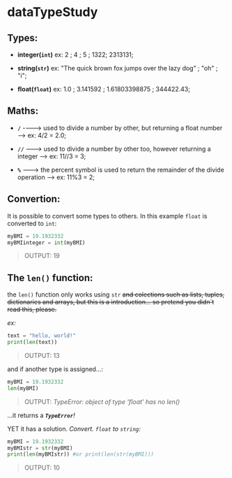 # dataTypeStudy

## Types: 
- **integer(`int`)** ex: 2 ; 4 ; 5 ; 1322; 2313131;

- **string(`str`)** ex: "The quick brown fox jumps over the lazy dog” ; "oh" ; "i";

- **float(`float`)** ex: 1.0 ; 3.141592 ; 1.61803398875 ; 344422.43;


## Maths:

- **`/`** ----> used to divide a number by other, but returning a float number --> ex: 4/2 = 2.0;

- **`//`** ---> used to divide a number by other too, however returning a integer --> ex: 11//3 = 3;

- **`%`** ---> the percent symbol is used to return the remainder of the divide operation --> ex: 11%3 = 2;


## Convertion: 

It is possible to convert some types to others. In this example `float` is converted to `int`:

```python
myBMI = 19.1932332
myBMIinteger = int(myBMI)
```

> OUTPUT: 19

## The `len()` function:

the `len()` function only works using `str` ~~and colections such as lists, tuples, dictionaries and arrays, but this is a introduction... so pretend you didn´t read this, please.~~

_ex:_
```python
text = "hello, world!"
print(len(text))
```
> OUTPUT: 13


and if another type is assigned...:

```python
myBMI = 19.1932332
len(myBMI)
```

> OUTPUT: _*TypeError*: object of type 'float' has no len()_

...it returns a _**`TypeError`**!_



YET it has a solution. _Convert. `float` to `string`:_

```python
myBMI = 19.1932332
myBMIstr = str(myBMI)
print(len(myBMIstr)) #or print(len(str(myBMI))) 
```
> OUTPUT: 10


